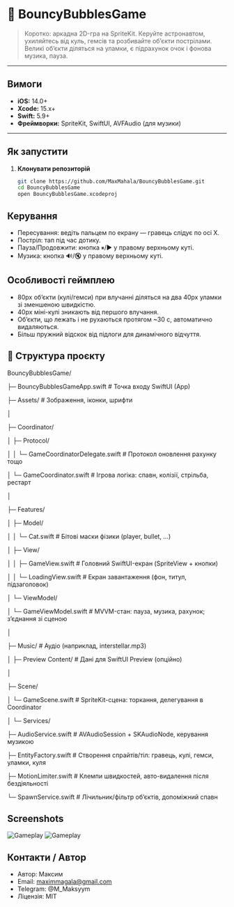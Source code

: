 # 🌌 BouncyBubblesGame

> Коротко: аркадна 2D-гра на SpriteKit. Керуйте астронавтом, ухиляйтесь від куль, гемсів та розбивайте об’єкти пострілами. Великі об’єкти діляться на уламки, є підрахунок очок і фонова музика, пауза.

---

## Вимоги

- **iOS:** 14.0+
- **Xcode:** 15.x+
- **Swift:** 5.9+
- **Фреймворки:** SpriteKit, SwiftUI, AVFAudio (для музики)

---

## Як запустити

1. **Клонувати репозиторій**
   ```bash
   git clone https://github.com/MaxMahala/BouncyBubblesGame.git
   cd BouncyBubblesGame
   open BouncyBubblesGame.xcodeproj

## Керування

- Пересування: ведіть пальцем по екрану — гравець слідує по осі X.
- Постріл: тап під час дотику.
- Пауза/Продовжити: кнопка ⏸/▶ у правому верхньому куті.
- Музика: кнопка 🔊/🔇 у правому верхньому куті.

## Особливості геймплею

- 80px об’єкти (кулі/гемси) при влучанні діляться на два 40px уламки зі зменшеною швидкістю.
- 40px міні-кулі зникають від першого влучання.
- Об’єкти, що лежать і не рухаються протягом ~30 с, автоматично видаляються.
- Більш пружний відскок від підлоги для динамічного відчуття.

## 📁 Структура проєкту

BouncyBubblesGame/

├─ BouncyBubblesGameApp.swift # Точка входу SwiftUI (App)

├─ Assets/ # Зображення, іконки, шрифти

│

├─ Coordinator/

│ ├─ Protocol/

│ │ └─ GameCoordinatorDelegate.swift # Протокол оновлення рахунку тощо

│ └─ GameCoordinator.swift # Ігрова логіка: спавн, колізії, стрільба, рестарт

│

├─ Features/

│ ├─ Model/

│ │ └─ Cat.swift # Бітові маски фізики (player, bullet, …)

│ ├─ View/

│ │ ├─ GameView.swift # Головний SwiftUI-екран (SpriteView + кнопки)

│ │ └─ LoadingView.swift # Екран завантаження (фон, титул, підзаголовок)

│ └─ ViewModel/

│ └─ GameViewModel.swift # MVVM-стан: пауза, музика, рахунок; зʼєднання зі сценою

│

├─ Music/ # Аудіо (наприклад, interstellar.mp3)

│
├─ Preview Content/ # Дані для SwiftUI Preview (опційно)

│

├─ Scene/

│ └─ GameScene.swift # SpriteKit-сцена: торкання, делегування в Coordinator

│
└─ Services/

├─ AudioService.swift # AVAudioSession + SKAudioNode, керування музикою

├─ EntityFactory.swift # Створення спрайтів/тіл: гравець, кулі, гемси, уламки, куля

├─ MotionLimiter.swift # Клемпи швидкостей, авто-видалення після бездіяльності

└─ SpawnService.swift # Лічильник/фільтр обʼєктів, допоміжний спавн

## Screenshots

![Gameplay](Screenshots/game.png)
![Gameplay](Screenshots/game2.png)

## Контакти / Автор

- Автор: Максим
- Email: maximmagala@gmail.com
- Telegram: @M_Maksyym
- Ліцензія: MIT

